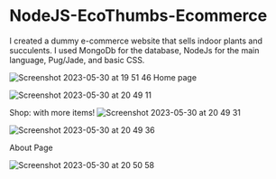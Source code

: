 # NodeJS-EcoThumbs-Ecommerce

I created a dummy e-commerce website that sells indoor plants and succulents. I used MongoDb for the database, NodeJs for the main language, Pug/Jade, and basic CSS.


![Screenshot 2023-05-30 at 19 51 46](https://github.com/beartisan/NodeJS-EcoThumbs-Ecommerce/assets/113320828/e4fa5c48-2dde-40c4-ab95-e2170f2223a5)
Home page


![Screenshot 2023-05-30 at 20 49 11](https://github.com/beartisan/NodeJS-EcoThumbs-Ecommerce/assets/113320828/fd5936de-d087-4de3-baff-7dea0fba3c22)


Shop: with more items!
![Screenshot 2023-05-30 at 20 49 31](https://github.com/beartisan/NodeJS-EcoThumbs-Ecommerce/assets/113320828/2f268061-b745-468c-a6a3-292d5b425637)

![Screenshot 2023-05-30 at 20 49 36](https://github.com/beartisan/NodeJS-EcoThumbs-Ecommerce/assets/113320828/968e033c-75d9-4461-93d4-128b802b850d)

About Page

![Screenshot 2023-05-30 at 20 50 58](https://github.com/beartisan/NodeJS-EcoThumbs-Ecommerce/assets/113320828/7ebd0866-0653-4e31-93fb-14c0d0ee28a8)
